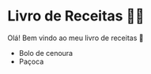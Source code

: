 # Livro de Receitas :woman_cook:

Olá! Bem vindo ao meu livro de receitas :wave:

- Bolo de cenoura
- Paçoca

